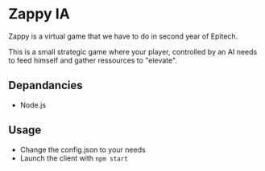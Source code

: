 # Zappy IA

Zappy is a virtual game that we have to do in second year of Epitech.

This is a small strategic game where your player, controlled by an AI needs to feed himself and gather ressources to "elevate".

## Depandancies

- Node.js

## Usage

- Change the config.json to your needs
- Launch the client with `npm start`
